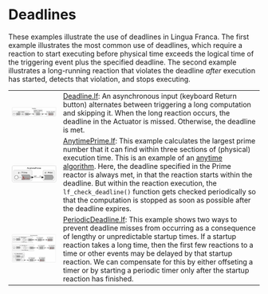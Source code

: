 # Deadlines

These examples illustrate the use of deadlines in Lingua Franca. The first example illustrates the most common use of deadlines, which require a reaction to start executing before physical time exceeds the logical time of the triggering event plus the specified deadline. The second example illustrates a long-running reaction that violates the deadline *after* execution has started, detects that violation, and stops executing.

<table>
<tr>
<td> <img src="img/Deadline.png" alt="Deadline" width="100%"> </td>
<td> <a href="Deadline.lf">Deadline.lf</a>: An asynchronous input (keyboard Return button) alternates between triggering a long computation and skipping it. When the long reaction occurs, the deadline in the Actuator is missed. Otherwise, the deadline is met.</td>
</tr>
<tr>
<td> <img src="img/AnytimePrime.png" alt="AnytimePrime" width="100%"> </td>
<td> <a href="AnytimePrime.lf">AnytimePrime.lf</a>: This example calculates the largest prime number that it can find within three sections of (physical) execution time. This is an example of an <a href="https://en.wikipedia.org/wiki/Anytime_algorithm">anytime algorithm</a>. Here, the deadline specified in the Prime reactor is always met, in that the reaction starts within the deadline. But within the reaction execution, the <code>lf_check_deadline()</code> function gets checked periodically so that the computation is stopped as soon as possible after the deadline expires.</td>
</tr>
<tr>
<td> <img src="img/PeriodicDeadline.png" alt="PeriodicDeadline" width="100%"> </td>
<td> <a href="PeriodicDeadline.lf">PeriodicDeadline.lf</a>: This example shows two ways to prevent deadline misses from occurring as a consequence of lengthy or unpredictable startup times. If a startup reaction takes a long time, then the first few reactions to a time or other events may be delayed by that startup reaction. We can compensate for this by either offseting a timer or by starting a periodic timer only after the startup reaction has finished.</td>
</tr>
</table>